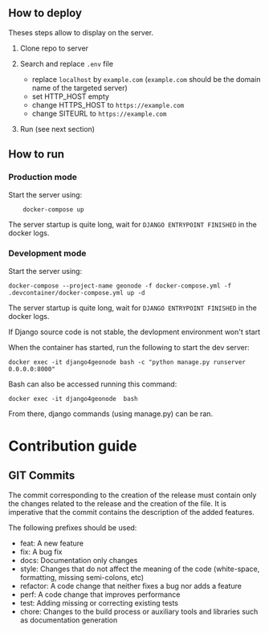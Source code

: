 ## How to deploy

Theses steps allow to display on the server.

1. Clone repo to server
2. Search and replace `.env` file
    * replace ```localhost``` by ```example.com``` (```example.com``` should be the domain name of the targeted server)
    * set HTTP_HOST empty
    * change HTTPS_HOST to ```https://example.com```
    * change SITEURL to ```https://example.com```


3. Run (see next section)

## How to run
### Production mode
Start the server using:
```
    docker-compose up
```
The server startup is quite long, wait for `DJANGO ENTRYPOINT FINISHED` in the docker logs.

### Development mode
Start the server using:
```
docker-compose --project-name geonode -f docker-compose.yml -f .devcontainer/docker-compose.yml up -d
```
The server startup is quite long, wait for `DJANGO ENTRYPOINT FINISHED` in the docker logs.

If Django source code is not stable, the devlopment environment won't start

When the container has started, run the following to start the dev server:
```
docker exec -it django4geonode bash -c "python manage.py runserver 0.0.0.0:8000"
```

Bash can also be accessed running this command:
```
docker exec -it django4geonode  bash
```

From there, django commands (using manage.py) can be ran.

# Contribution guide

## GIT Commits

The commit corresponding to the creation of the release must contain only the changes related to the release and the creation of the file. It is imperative that the commit contains the description of the added features.

The following prefixes should be used:
* feat: A new feature
* fix: A bug fix
* docs: Documentation only changes
* style: Changes that do not affect the meaning of the code (white-space, formatting, missing semi-colons, etc)
* refactor: A code change that neither fixes a bug nor adds a feature
* perf: A code change that improves performance
* test: Adding missing or correcting existing tests
* chore: Changes to the build process or auxiliary tools and libraries such as documentation generation
